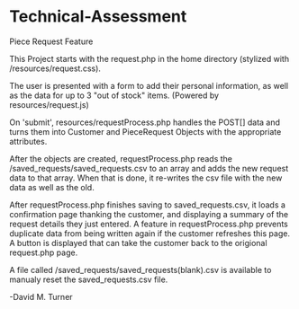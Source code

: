 # Technical-Assessment
Piece Request Feature

This Project starts with the request.php in the home directory (stylized with /resources/request.css).  

The user is presented with a form to add their personal information, as well as the data for up to 3 "out of stock" items. (Powered by resources/request.js)

On 'submit', resources/requestProcess.php handles the POST[] data and turns them into Customer and PieceRequest Objects with the appropriate attributes.

After the objects are created, requestProcess.php reads the /saved_requests/saved_requests.csv to an array and adds the new request data to that array.  When that is done, it re-writes the csv file with the new data as well as the old.

After requestProcess.php finishes saving to saved_requests.csv, it loads a confirmation page thanking the customer, and displaying a summary of the request details they just entered.  A feature in requestProcess.php prevents duplicate data from being written again if the customer refreshes this page.  A button is displayed that can take the customer back to the origional request.php page.

A file called /saved_requests/saved_requests(blank).csv is available to manualy reset the saved_requests.csv file.

-David M. Turner
